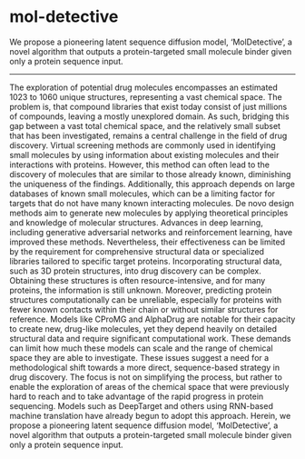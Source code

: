 # mol-detective
We propose a pioneering latent sequence diffusion model, ‘MolDetective’, a novel algorithm that outputs a protein-targeted small molecule binder given only a protein sequence input. 
________________________________________________________________________________________________________________________________________________________________________________________________________________________________________________

The exploration of potential drug molecules encompasses an estimated 1023 to 1060 unique structures, representing a vast chemical space. The problem is, that compound libraries that exist today consist of just millions of compounds, leaving a mostly unexplored domain. As such, bridging this gap between a vast total chemical space, and the relatively small subset that has been investigated, remains a central challenge in the field of drug discovery.
Virtual screening methods are commonly used in identifying small molecules by using information about existing molecules and their interactions with proteins. However, this method can often lead to the discovery of molecules that are similar to those already known, diminishing the uniqueness of the findings. Additionally, this approach depends on large databases of known small molecules, which can be a limiting factor for targets that do not have many known interacting molecules. De novo design methods aim to generate new molecules by applying theoretical principles and knowledge of molecular structures. Advances in deep learning, including generative adversarial networks and reinforcement learning, have improved these methods. Nevertheless, their effectiveness can be limited by the requirement for comprehensive structural data or specialized libraries tailored to specific target proteins.
Incorporating structural data, such as 3D protein structures, into drug discovery can be complex. Obtaining these structures is often resource-intensive, and for many proteins, the information is still unknown. Moreover, predicting protein structures computationally can be unreliable, especially for proteins with fewer known contacts within their chain or without similar structures for reference. Models like CProMG and AlphaDrug are notable for their capacity to create new, drug-like molecules, yet they depend heavily on detailed structural data and require significant computational work. These demands can limit how much these models can scale and the range of chemical space they are able to investigate.
These issues suggest a need for a methodological shift towards a more direct, sequence-based strategy in drug discovery. The focus is not on simplifying the process, but rather to enable the exploration of areas of the chemical space that were previously hard to reach and to take advantage of the rapid progress in protein sequencing. Models such as DeepTarget and others using RNN-based machine translation have already begun to adopt this approach.
Herein, we propose a pioneering latent sequence diffusion model, ‘MolDetective’, a novel algorithm that outputs a protein-targeted small molecule binder given only a protein sequence input. 
